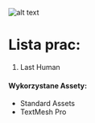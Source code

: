 ![alt text](https://image.ibb.co/gBYRf8/unity_background_image_8.jpg)

# Lista prac:
1) Last Human 

#### Wykorzystane Assety:
* Standard Assets
* TextMesh Pro
